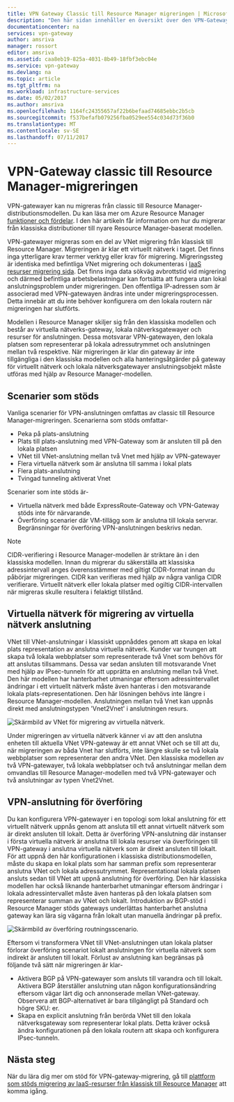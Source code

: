 ```yaml
---
title: VPN Gateway Classic till Resource Manager migreringen | Microsoft Docs
description: "Den här sidan innehåller en översikt över den VPN-Gateway klassiska till hanteraren för filserverresurser."
documentationcenter: na
services: vpn-gateway
author: amsriva
manager: rossort
editor: amsriva
ms.assetid: caa8eb19-825a-4031-8b49-18fbf3ebc04e
ms.service: vpn-gateway
ms.devlang: na
ms.topic: article
ms.tgt_pltfrm: na
ms.workload: infrastructure-services
ms.date: 05/02/2017
ms.author: amsriva
ms.openlocfilehash: 1164fc24355657af22b6befaad74685ebbc2b5cb
ms.sourcegitcommit: f537befafb079256fba0529ee554c034d73f36b0
ms.translationtype: MT
ms.contentlocale: sv-SE
ms.lasthandoff: 07/11/2017
---
```

# <a name="vpn-gateway-classic-to-resource-manager-migration"></a>VPN-Gateway classic till Resource Manager-migreringen
VPN-gatewayer kan nu migreras från classic till Resource Manager-distributionsmodellen. Du kan läsa mer om Azure Resource Manager [funktioner och fördelar](../azure-resource-manager/resource-group-overview.md). I den här artikeln får information om hur du migrerar från klassiska distributioner till nyare Resource Manager-baserat modellen. 

VPN-gatewayer migreras som en del av VNet migrering från klassisk till Resource Manager. Migreringen är klar ett virtuellt nätverk i taget. Det finns inga ytterligare krav termer verktyg eller krav för migrering. Migreringssteg är identiska med befintliga VNet migrering och dokumenteras i [IaaS resurser migrering sida](../virtual-machines/windows/migration-classic-resource-manager-ps.md). Det finns inga data sökväg avbrottstid vid migrering och därmed befintliga arbetsbelastningar kan fortsätta att fungera utan lokal anslutningsproblem under migreringen. Den offentliga IP-adressen som är associerad med VPN-gatewayen ändras inte under migreringsprocessen. Detta innebär att du inte behöver konfigurera om den lokala routern när migreringen har slutförts.  

Modellen i Resource Manager skiljer sig från den klassiska modellen och består av virtuella nätverks-gateway, lokala nätverksgatewayer och resurser för anslutningen. Dessa motsvarar VPN-gatewayen, den lokala platsen som representerar på lokala adressutrymmet och anslutningen mellan två respektive. När migreringen är klar din gateway är inte tillgängliga i den klassiska modellen och alla hanteringsåtgärder på gateway för virtuellt nätverk och lokala nätverksgatewayer anslutningsobjekt måste utföras med hjälp av Resource Manager-modellen.

## <a name="supported-scenarios"></a>Scenarier som stöds
Vanliga scenarier för VPN-anslutningen omfattas av classic till Resource Manager-migreringen. Scenarierna som stöds omfattar-

* Peka på plats-anslutning
* Plats till plats-anslutning med VPN-Gateway som är ansluten till på den lokala platsen
* VNet till VNet-anslutning mellan två Vnet med hjälp av VPN-gatewayer
* Flera virtuella nätverk som är anslutna till samma i lokal plats
* Flera plats-anslutning
* Tvingad tunneling aktiverat Vnet

Scenarier som inte stöds är-  

* Virtuella nätverk med både ExpressRoute-Gateway och VPN-Gateway stöds inte för närvarande.
* Överföring scenarier där VM-tillägg som är anslutna till lokala servrar. Begränsningar för överföring VPN-anslutningen beskrivs nedan.

> [!NOTE]
> CIDR-verifiering i Resource Manager-modellen är striktare än i den klassiska modellen. Innan du migrerar du säkerställa att klassiska adressintervall anges överensstämmer med giltigt CIDR-format innan du påbörjar migreringen. CIDR kan verifieras med hjälp av några vanliga CIDR verifierare. Virtuellt nätverk eller lokala platser med ogiltig CIDR-intervallen när migreras skulle resultera i felaktigt tillstånd.
> 
> 

## <a name="vnet-to-vnet-connectivity-migration"></a>Virtuella nätverk för migrering av virtuella nätverk anslutning
VNet till VNet-anslutningar i klassiskt uppnåddes genom att skapa en lokal plats representation av anslutna virtuella nätverk. Kunder var tvungen att skapa två lokala webbplatser som representerade två Vnet som behövs för att anslutas tillsammans. Dessa var sedan ansluten till motsvarande Vnet med hjälp av IPsec-tunneln för att upprätta en anslutning mellan två Vnet. Den här modellen har hanterbarhet utmaningar eftersom adressintervallet ändringar i ett virtuellt nätverk måste även hanteras i den motsvarande lokala plats-representationen. Den här lösningen behövs inte längre i Resource Manager-modellen. Anslutningen mellan två Vnet kan uppnås direkt med anslutningstypen 'Vnet2Vnet' i anslutningen resurs. 

![Skärmbild av VNet för migrering av virtuella nätverk.](./media/vpn-gateway-migration/migration1.png)

Under migreringen av virtuella nätverk känner vi av att den anslutna enheten till aktuella VNet VPN-gateway är ett annat VNet och se till att du, när migreringen av båda Vnet har slutförts, inte längre skulle se två lokala webbplatser som representerar den andra VNet. Den klassiska modellen av två VPN-gatewayer, två lokala webbplatser och två anslutningar mellan dem omvandlas till Resource Manager-modellen med två VPN-gatewayer och två anslutningar av typen Vnet2Vnet.

## <a name="transit-vpn-connectivity"></a>VPN-anslutning för överföring
Du kan konfigurera VPN-gatewayer i en topologi som lokal anslutning för ett virtuellt nätverk uppnås genom att ansluta till ett annat virtuellt nätverk som är direkt ansluten till lokalt. Detta är överföring VPN-anslutning där instanser i första virtuella nätverk är anslutna till lokala resurser via överföringen till VPN-gateway i anslutna virtuella nätverk som är direkt ansluten till lokalt. För att uppnå den här konfigurationen i klassiska distributionsmodellen, måste du skapa en lokal plats som har samman prefix som representerar anslutna VNet och lokala adressutrymmet. Representational lokala platsen ansluts sedan till VNet att uppnå anslutning för överföring. Den här klassiska modellen har också liknande hanterbarhet utmaningar eftersom ändringar i lokala adressintervallet måste även hanteras på den lokala platsen som representerar summan av VNet och lokalt. Introduktion av BGP-stöd i Resource Manager stöds gateways underlättas hanterbarhet anslutna gateway kan lära sig vägarna från lokalt utan manuella ändringar på prefix.

![Skärmbild av överföring routningsscenario.](./media/vpn-gateway-migration/migration2.png)

Eftersom vi transformera VNet till VNet-anslutningen utan lokala platser förlorar överföring scenariot lokalt anslutningen för virtuella nätverk som indirekt är ansluten till lokalt. Förlust av anslutning kan begränsas på följande två sätt när migreringen är klar- 

* Aktivera BGP på VPN-gatewayer som ansluts till varandra och till lokalt. Aktivera BGP återställer anslutning utan någon konfigurationsändring eftersom vägar lärt dig och annonserade mellan VNet-gateway. Observera att BGP-alternativet är bara tillgängligt på Standard och högre SKU: er.
* Skapa en explicit anslutning från berörda VNet till den lokala nätverksgateway som representerar lokal plats. Detta kräver också ändra konfigurationen på den lokala routern att skapa och konfigurera IPsec-tunneln.

## <a name="next-steps"></a>Nästa steg
När du lära dig mer om stöd för VPN-gateway-migrering, gå till [plattform som stöds migrering av IaaS-resurser från klassisk till Resource Manager](../virtual-machines/windows/migration-classic-resource-manager-ps.md) att komma igång.

